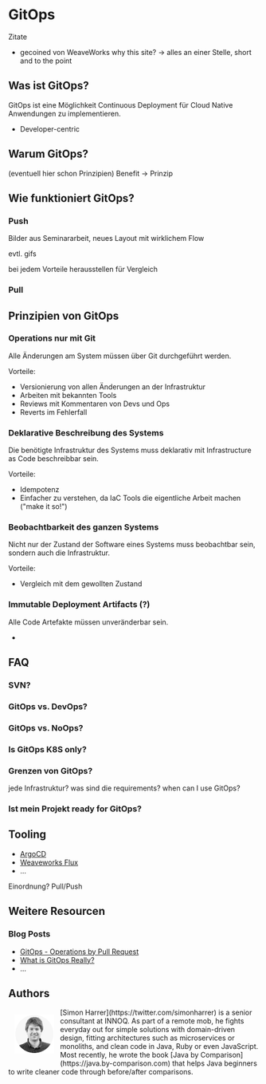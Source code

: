 # GitOps

Zitate
* gecoined von WeaveWorks
why this site? -> alles an einer Stelle, short and to the point

## Was ist GitOps?

GitOps ist eine Möglichkeit Continuous Deployment für Cloud Native Anwendungen
zu implementieren.

* Developer-centric

## Warum GitOps?

(eventuell hier schon Prinzipien)
Benefit -> Prinzip


## Wie funktioniert GitOps?

### Push

Bilder aus Seminararbeit, neues Layout mit wirklichem Flow

evtl. gifs

bei jedem Vorteile herausstellen für Vergleich

### Pull



## Prinzipien von GitOps

### Operations nur mit Git

Alle Änderungen am System müssen über Git durchgeführt werden.

Vorteile:

* Versionierung von allen Änderungen an der Infrastruktur
* Arbeiten mit bekannten Tools
* Reviews mit Kommentaren von Devs und Ops
* Reverts im Fehlerfall

### Deklarative Beschreibung des Systems

Die benötigte Infrastruktur des Systems muss deklarativ mit Infrastructure as
Code beschreibbar sein.

Vorteile:

* Idempotenz
* Einfacher zu verstehen, da IaC Tools die eigentliche Arbeit machen ("make it so!")

### Beobachtbarkeit des ganzen Systems

Nicht nur der Zustand der Software eines Systems muss beobachtbar sein, sondern
auch die Infrastruktur.

Vorteile:

* Vergleich mit dem gewollten Zustand

### Immutable Deployment Artifacts (?)

Alle Code Artefakte müssen unveränderbar sein.

* 

## FAQ

### SVN?

### GitOps vs. DevOps?

### GitOps vs. NoOps?

### Is GitOps K8S only?

### Grenzen von GitOps?

jede Infrastruktur? was sind die requirements? when can I use GitOps?

### Ist mein Projekt ready for GitOps?

## Tooling

* [ArgoCD](https://argoproj.github.io/argo-cd/)
* [Weaveworks Flux](https://github.com/fluxcd/flux)
* ...

Einordnung? Pull/Push


## Weitere Resourcen

### Blog Posts

* [GitOps - Operations by Pull Request](https://www.weave.works/blog/gitops-operations-by-pull-request)
* [What is GitOps Really?](https://www.weave.works/blog/what-is-gitops-really)
* ...


## Authors 

<img src="images/simon-avatar.png" alt="Simon" width="80" style="float:left; padding: 12px">
[Simon Harrer](https://twitter.com/simonharrer) is a senior consultant at INNOQ. As part of a remote mob, he fights everyday out for simple solutions with domain-driven design, fitting architectures such as microservices or monoliths, and clean code in Java, Ruby or even JavaScript. Most recently, he wrote the book [Java by Comparison](https://java.by-comparison.com) that helps Java beginners to write cleaner code through before/after comparisons.
